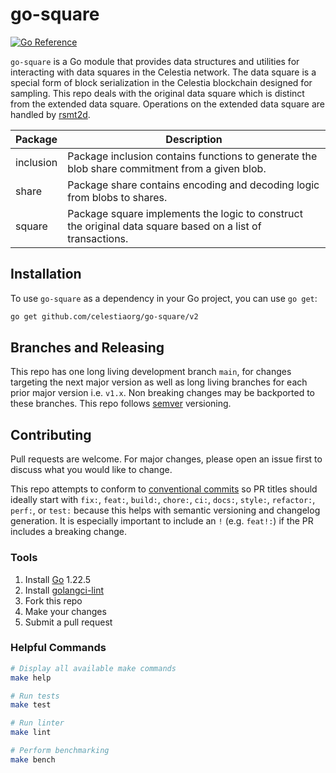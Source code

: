 # go-square

[![Go Reference](https://pkg.go.dev/badge/github.com/celestiaorg/go-square/v2.svg)](https://pkg.go.dev/github.com/celestiaorg/go-square/v2)

`go-square` is a Go module that provides data structures and utilities for interacting with data squares in the Celestia network. The data square is a special form of block serialization in the Celestia blockchain designed for sampling. This repo deals with the original data square which is distinct from the extended data square. Operations on the extended data square are handled by [rsmt2d](https://github.com/celestiaorg/rsmt2d).

Package   | Description
----------|---------------------------------------------------------------------------------------------------------------------
inclusion | Package inclusion contains functions to generate the blob share commitment from a given blob.
share     | Package share contains encoding and decoding logic from blobs to shares.
square    | Package square implements the logic to construct the original data square based on a list of transactions.

## Installation

To use `go-square` as a dependency in your Go project, you can use `go get`:

```bash
go get github.com/celestiaorg/go-square/v2
```

## Branches and Releasing

This repo has one long living development branch `main`, for changes targeting the next major version as well as long living branches for each prior major version i.e. `v1.x`. Non breaking changes may be backported to these branches. This repo follows [semver](https://www.semver.org) versioning.

## Contributing

Pull requests are welcome. For major changes, please open an issue first to discuss what you would like to change.

This repo attempts to conform to [conventional commits](https://www.conventionalcommits.org/en/v1.0.0/) so PR titles should ideally start with `fix:`, `feat:`, `build:`, `chore:`, `ci:`, `docs:`, `style:`, `refactor:`, `perf:`, or `test:` because this helps with semantic versioning and changelog generation. It is especially important to include an `!` (e.g. `feat!:`) if the PR includes a breaking change.

### Tools

1. Install [Go](https://golang.org/doc/install) 1.22.5
1. Install [golangci-lint](https://golangci-lint.run/usage/install/)
1. Fork this repo
1. Make your changes
1. Submit a pull request

### Helpful Commands

```sh
# Display all available make commands
make help

# Run tests
make test

# Run linter
make lint

# Perform benchmarking
make bench
```
